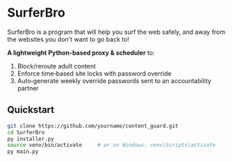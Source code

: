 # SurferBro
SurferBro is a program that will help you surf the web safely, and away from the websites you don't want to go back to!

**A lightweight Python-based proxy & scheduler** to:
1. Block/reroute adult content  
2. Enforce time‑based site locks with password override  
3. Auto‑generate weekly override passwords sent to an accountability partner

## Quickstart

```bash
git clone https://github.com/yourname/content_guard.git
cd SurferBro
py installer.py
source venv/bin/activate     # or on Windows: venv\Scripts\activate
py main.py